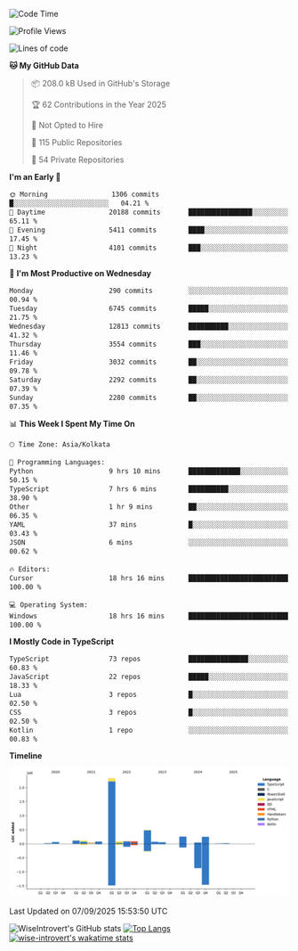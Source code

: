 <!--START_SECTION:waka-->
![Code Time](http://img.shields.io/badge/Code%20Time-2%2C492%20hrs%2027%20mins-blue)

![Profile Views](http://img.shields.io/badge/Profile%20Views-7-blue)

![Lines of code](https://img.shields.io/badge/From%20Hello%20World%20I%27ve%20Written-4.1%20million%20lines%20of%20code-blue)

**🐱 My GitHub Data** 

> 📦 208.0 kB Used in GitHub's Storage 
 > 
> 🏆 62 Contributions in the Year 2025
 > 
> 🚫 Not Opted to Hire
 > 
> 📜 115 Public Repositories 
 > 
> 🔑 54 Private Repositories 
 > 
**I'm an Early 🐤** 

```text
🌞 Morning                1306 commits        █░░░░░░░░░░░░░░░░░░░░░░░░   04.21 % 
🌆 Daytime                20188 commits       ████████████████░░░░░░░░░   65.11 % 
🌃 Evening                5411 commits        ████░░░░░░░░░░░░░░░░░░░░░   17.45 % 
🌙 Night                  4101 commits        ███░░░░░░░░░░░░░░░░░░░░░░   13.23 % 
```
📅 **I'm Most Productive on Wednesday** 

```text
Monday                   290 commits         ░░░░░░░░░░░░░░░░░░░░░░░░░   00.94 % 
Tuesday                  6745 commits        █████░░░░░░░░░░░░░░░░░░░░   21.75 % 
Wednesday                12813 commits       ██████████░░░░░░░░░░░░░░░   41.32 % 
Thursday                 3554 commits        ███░░░░░░░░░░░░░░░░░░░░░░   11.46 % 
Friday                   3032 commits        ██░░░░░░░░░░░░░░░░░░░░░░░   09.78 % 
Saturday                 2292 commits        ██░░░░░░░░░░░░░░░░░░░░░░░   07.39 % 
Sunday                   2280 commits        ██░░░░░░░░░░░░░░░░░░░░░░░   07.35 % 
```


📊 **This Week I Spent My Time On** 

```text
🕑︎ Time Zone: Asia/Kolkata

💬 Programming Languages: 
Python                   9 hrs 10 mins       █████████████░░░░░░░░░░░░   50.15 % 
TypeScript               7 hrs 6 mins        ██████████░░░░░░░░░░░░░░░   38.90 % 
Other                    1 hr 9 mins         ██░░░░░░░░░░░░░░░░░░░░░░░   06.35 % 
YAML                     37 mins             █░░░░░░░░░░░░░░░░░░░░░░░░   03.43 % 
JSON                     6 mins              ░░░░░░░░░░░░░░░░░░░░░░░░░   00.62 % 

🔥 Editors: 
Cursor                   18 hrs 16 mins      █████████████████████████   100.00 % 

💻 Operating System: 
Windows                  18 hrs 16 mins      █████████████████████████   100.00 % 
```

**I Mostly Code in TypeScript** 

```text
TypeScript               73 repos            ███████████████░░░░░░░░░░   60.83 % 
JavaScript               22 repos            █████░░░░░░░░░░░░░░░░░░░░   18.33 % 
Lua                      3 repos             █░░░░░░░░░░░░░░░░░░░░░░░░   02.50 % 
CSS                      3 repos             █░░░░░░░░░░░░░░░░░░░░░░░░   02.50 % 
Kotlin                   1 repo              ░░░░░░░░░░░░░░░░░░░░░░░░░   00.83 % 
```



**Timeline**

![Lines of Code chart](https://raw.githubusercontent.com/wise-introvert/wise-introvert/master/assets/bar_graph.png)


 Last Updated on 07/09/2025 15:53:50 UTC
<!--END_SECTION:waka-->

![WiseIntrovert's GitHub stats](https://github-readme-stats.vercel.app/api?username=wise-introvert&count_private=true&show_icons=true)
[![Top Langs](https://github-readme-stats.vercel.app/api/top-langs/?username=wise-introvert&langs_count=10)](https://github.com/anuraghazra/github-readme-stats)
[![wise-introvert's wakatime stats](https://github-readme-stats.vercel.app/api/wakatime?username=wiseintrovert)](https://github.com/anuraghazra/github-readme-stats)
